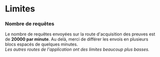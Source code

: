 # Limites

### Nombre de requêtes

Le nombre de requêtes envoyées sur la route d'acquisition des preuves est de **20000 par minute**. Au delà, merci de différer les envois en plusieurs blocs espacés de quelques minutes.  
_Les autres routes de l'application ont des limites beaucoup plus basses._
